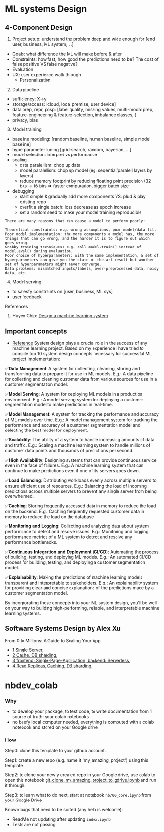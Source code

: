 # ML systems Design

## 4-Component Design

1. Project setup: understand the problem deep and wide enough for [end user, business, ML system, ...]
  - Goals: what difference the ML will make before & after
  - Constraints: how fast, how good the predictions need to be? The cost of false positive VS false negative?
  - Evaluation
  - UX: user experience walk through
    - Personalization
  

2. Data pipeline
  - sufficiency: X->y
  - storage/access: [cloud, local premise, user device]
  - data prep, repr, posp: [label quality, missing values, multi-modal prep, feature-engineering & feature-selection, imbalance classes, ]
  - privacy, bias

3. Model training
  - baseline modeling: [random baseline, human baseline, simple model baseline]
  - hyperparameter tuning [grid-search, random, bayesian, ...]
  - model selection: interpret vs performance
  - scaling 
    - data paralellism: chop up data
    - model paralellism: chop up model (eg. seqential/paralell layers by layers)
    - reduce memory footprint by reducing floating point precision (32 bits -> 16 bits)=> faster computation, bigger batch size
  - debugging
    - start simple & gradually add more components VS. plud & play existing repo
    - overfit a single batch: loss decrease as epoch increase
    - set a random seed to make your model training reproducible
  
```
There are many reasons that can cause a model to perform poorly:

Theoretical constraints: e.g. wrong assumptions, poor model/data fit.
Poor model implementation: the more components a model has, the more things that can go wrong, and the harder it is to figure out which goes wrong.
Snobby training techniques: e.g. call model.train() instead of model.eval() during evaluation.
Poor choice of hyperparameters: with the same implementation, a set of hyperparameters can give you the state-of-the-art result but another set of hyperparameters might never converge.
Data problems: mismatched inputs/labels, over-preprocessed data, noisy data, etc.
```

4. Model serving
- to satesfy constraints on [user, business, ML sys]
- user feedback

References
1. Huyen Chip: [Design a machine learning system](https://huyenchip.com/machine-learning-systems-design/design-a-machine-learning-system.html#design-a-machine-learning-system-dwGQI5R)

## Important concepts

- [Reference](https://www.linkedin.com/feed/update/urn:li:activity:7027637200456429569/)
System design plays a crucial role in the success of any machine learning project. Based on my experience I have tried to compile top 10 system design concepts necessary for successful ML project implementation:

✅𝐃𝐚𝐭𝐚 𝐌𝐚𝐧𝐚𝐠𝐞𝐦𝐞𝐧𝐭: A system for collecting, cleaning, storing and transforming data to prepare it for use in ML models. E.g.: A data pipeline for collecting and cleaning customer data from various sources for use in a customer segmentation model.

✅𝐌𝐨𝐝𝐞𝐥 𝐒𝐞𝐫𝐯𝐢𝐧𝐠: A system for deploying ML models in a production environment. E.g.: A model serving system for deploying a customer segmentation model to make predictions in real-time.

✅𝐌𝐨𝐝𝐞𝐥 𝐌𝐚𝐧𝐚𝐠𝐞𝐦𝐞𝐧𝐭: A system for tracking the performance and accuracy of ML models over time. E.g.: A model management system for tracking the performance and accuracy of a customer segmentation model and selecting the best model for deployment.

✅𝐒𝐜𝐚𝐥𝐚𝐛𝐢𝐥𝐢𝐭𝐲: The ability of a system to handle increasing amounts of data and traffic. E.g.: Scaling a machine learning system to handle millions of customer data points and thousands of predictions per second.

✅𝐇𝐢𝐠𝐡 𝐀𝐯𝐚𝐢𝐥𝐚𝐛𝐢𝐥𝐢𝐭𝐲: Designing systems that can provide continuous service even in the face of failures. E.g.: A machine learning system that can continue to make predictions even if one of its servers goes down.

✅𝐋𝐨𝐚𝐝 𝐁𝐚𝐥𝐚𝐧𝐜𝐢𝐧𝐠: Distributing workloads evenly across multiple servers to ensure efficient use of resources. E.g.: Balancing the load of incoming predictions across multiple servers to prevent any single server from being overwhelmed.

✅𝐂𝐚𝐜𝐡𝐢𝐧𝐠: Storing frequently accessed data in memory to reduce the load on the backend. E.g.: Caching frequently requested customer data in memory to reduce the load on the database.

✅𝐌𝐨𝐧𝐢𝐭𝐨𝐫𝐢𝐧𝐠 𝐚𝐧𝐝 𝐋𝐨𝐠𝐠𝐢𝐧𝐠: Collecting and analyzing data about system performance to detect and resolve issues. E.g.: Monitoring and logging performance metrics of a ML system to detect and resolve any performance bottlenecks.

✅𝐂𝐨𝐧𝐭𝐢𝐧𝐮𝐨𝐮𝐬 𝐈𝐧𝐭𝐞𝐠𝐫𝐚𝐭𝐢𝐨𝐧 𝐚𝐧𝐝 𝐃𝐞𝐩𝐥𝐨𝐲𝐦𝐞𝐧𝐭 (𝐂𝐈/𝐂𝐃): Automating the process of building, testing, and deploying ML models. E.g.: An automated CI/CD process for building, testing, and deploying a customer segmentation model.

✅𝐄𝐱𝐩𝐥𝐚𝐢𝐧𝐚𝐛𝐢𝐥𝐢𝐭𝐲: Making the predictions of machine learning models transparent and interpretable to stakeholders. E.g.: An explainability system for providing clear and concise explanations of the predictions made by a customer segmentation model.

By incorporating these concepts into your ML system design, you'll be well on your way to building high-performing, reliable, and interpretable machine learning systems.


## Software Systems Design by Alex Xu
From 0 to Millions: A Guide to Scaling Your App 
- [1 Single Server](https://blog.bytebytego.com/p/from-0-to-millions-a-guide-to-scaling?utm_source=substack&utm_medium=email), 
- [2 Cashe, DB sharding](https://blog.bytebytego.com/p/from-0-to-millions-a-guide-to-scaling?utm_source=substack&utm_medium=email), 
- [3 frontend: Single-Page-Application, backend: Serverless](https://blog.bytebytego.com/p/from-0-to-millions-a-guide-to-scaling-b53?utm_source=substack&utm_medium=email), 
- [4 Read Replicas, Caching, DB sharding](https://blog.bytebytego.com/p/from-0-to-millions-a-guide-to-scaling-47a?utm_source=substack&utm_medium=email),  
# nbdev_colab

### Why
- to develop your package, to test code, to write documentation from 1 source of truth: your colab notebooks
- no beefy local computer needed, everything is computed with a colab notebook and stored on your Google drive

### How

Step0: clone this template to your github account.

Step1: create a new repo (e.g. name it 'my_amazing_project') using this template. 

Step2: to clone your newly created repo in your Google drive, use colab to open this notebook [git_clone_my_amazing_project_to_gdrive.ipynb](https://github.com/wjlgatech/nbdev_colab/blob/master/git_clone_my_amazing_project_to_gdrive.ipynb) and run it through.

Step3: to learn what to do next, start at notebook `nb/00_core.ipynb` from your Google Drive


Known bugs that need to be sorted (any help is welcome):

* ReadMe not updating after updating `index.ipynb`
* Tests are not passing


